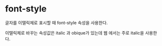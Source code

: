 font-style
===

글자를 이탤릭체로 표시할 때 font-style 속성을 사용한다.

이탤릭체로 바꾸는 속성값은 italic 과 obique가 있는데 웹 에서는 주로 italic을 사용한다.

